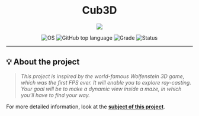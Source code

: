 <div align=center >
<h1>Cub3D</h1>
</div>
<p align="center">
    <img src="https://github.com/mouadd55/cub3D-42Cursus/assets/49005437/5b9c7bff-bdb6-4ef7-8555-1f154a8e2ef5">
</p>

<p align="center">
    <img src="https://img.shields.io/badge/OS-Linux-blue" alt="OS">
    <img alt="GitHub top language" src="https://img.shields.io/github/languages/top/surfi89/get_next_line?color=blue" />
    <img src="https://img.shields.io/badge/Grade-120%2F100-green" alt="Grade">
    <img src="https://img.shields.io/badge/Status-Completed-brightgreen.svg" alt="Status">
</p>

---

## 💡 About the project

> _This project is inspired by the world-famous Wolfenstein 3D game, which
was the first FPS ever. It will enable you to explore ray-casting. Your goal will be to
make a dynamic view inside a maze, in which you’ll have to find your way._

For more detailed information, look at the [**subject of this project**](https://github.com/mouadd55/cub3D-42Cursus/blob/0bd309a9770733bf127d00e17b79cbc9b2fd58f9/cub3d.pdf).
<br><br><br>

